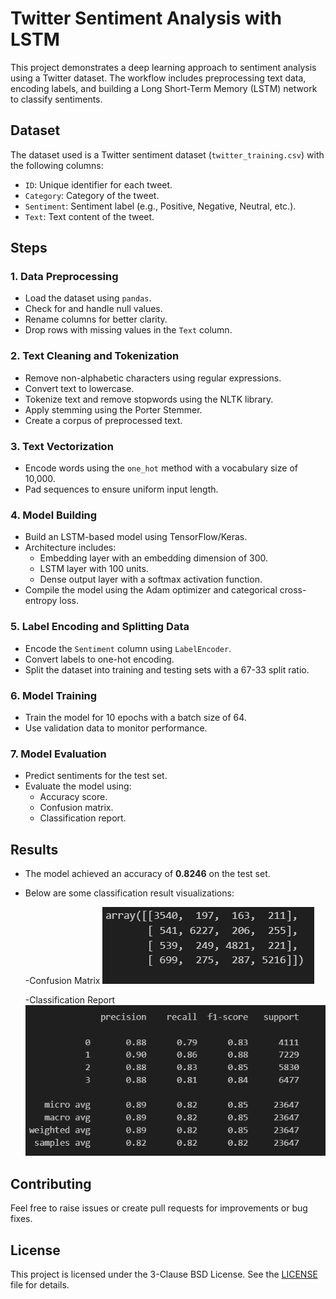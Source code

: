 # Twitter Sentiment Analysis with LSTM

This project demonstrates a deep learning approach to sentiment analysis using a Twitter dataset. The workflow includes preprocessing text data, encoding labels, and building a Long Short-Term Memory (LSTM) network to classify sentiments.

## Dataset
The dataset used is a Twitter sentiment dataset (`twitter_training.csv`) with the following columns:
- `ID`: Unique identifier for each tweet.
- `Category`: Category of the tweet.
- `Sentiment`: Sentiment label (e.g., Positive, Negative, Neutral, etc.).
- `Text`: Text content of the tweet.

## Steps

### 1. Data Preprocessing
- Load the dataset using `pandas`.
- Check for and handle null values.
- Rename columns for better clarity.
- Drop rows with missing values in the `Text` column.

### 2. Text Cleaning and Tokenization
- Remove non-alphabetic characters using regular expressions.
- Convert text to lowercase.
- Tokenize text and remove stopwords using the NLTK library.
- Apply stemming using the Porter Stemmer.
- Create a corpus of preprocessed text.

### 3. Text Vectorization
- Encode words using the `one_hot` method with a vocabulary size of 10,000.
- Pad sequences to ensure uniform input length.

### 4. Model Building
- Build an LSTM-based model using TensorFlow/Keras.
- Architecture includes:
  - Embedding layer with an embedding dimension of 300.
  - LSTM layer with 100 units.
  - Dense output layer with a softmax activation function.
- Compile the model using the Adam optimizer and categorical cross-entropy loss.

### 5. Label Encoding and Splitting Data
- Encode the `Sentiment` column using `LabelEncoder`.
- Convert labels to one-hot encoding.
- Split the dataset into training and testing sets with a 67-33 split ratio.

### 6. Model Training
- Train the model for 10 epochs with a batch size of 64.
- Use validation data to monitor performance.

### 7. Model Evaluation
- Predict sentiments for the test set.
- Evaluate the model using:
  - Accuracy score.
  - Confusion matrix.
  - Classification report.

## Results
- The model achieved an accuracy of **0.8246** on the test set.
- Below are some classification result visualizations:
   
   -Confusion Matrix
  ![Confusion Matrix](images/confusion_matrix.png)

   -Classification Report
  ![Classification Report](images/classification_report.png)



## Contributing
Feel free to raise issues or create pull requests for improvements or bug fixes.

## License
This project is licensed under the 3-Clause BSD License. See the [LICENSE](./LICENSE) file for details.
